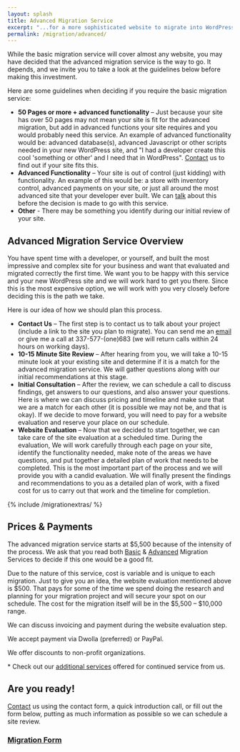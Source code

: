 ```yaml
---
layout: splash
title: Advanced Migration Service
excerpt: "...for a more sophisticated website to migrate into WordPress"
permalink: /migration/advanced/
---
```


While the basic migration service will cover almost any website, you may have decided that the advanced migration service is the way to go.  It depends, and we invite you to take a look at the guidelines below before making this investment.

Here are some guidelines when deciding if you require the basic migration service:

  - **50 Pages or more + advanced functionality** – Just because your site has over 50 pages may not mean your site is fit for the advanced migration, but add in advanced functions your site requires and you would probably need this service.  An example of advanced functionality would be: advanced database(s), advanced Javascript or other scripts needed in your new WordPress site, and "I had a developer create this cool 'something or other' and I need that in WordPress".  [Contact](http://mikefontenot.me/contact) us to find out if your site fits this.
  - **Advanced Functionality** – Your site is out of control (just kidding) with functionality.  An example of this would be: a store with inventory control, advanced payments on your site, or just all around the most advanced site that your developer ever built.  We can [talk](http://mikefontenot.me/contact) about this before the decision is made to go with this service.
  - **Other** - There may be something you identify during our initial review of your site.

## Advanced Migration Service Overview

You have spent time with a developer, or yourself, and built the most impressive and complex site for your business and want that evaluated and migrated correctly the first time.  We want you to be happy with this service and your new WordPress site and we will work hard to get you there.  Since this is the most expensive option, we will work with you very closely before deciding this is the path we take.

Here is our idea of how we should plan this process.

  - **Contact Us** – The first step is to contact us to talk about your project (include a link to the site you plan to migrate). You can send me an [email](http://mikefontenot.me/contact) or give me a call at 337-577-(one)683 (we will return calls within 24 hours on working days).
  - **10-15 Minute Site Review** – After hearing from you, we will take a 10-15 minute look at your existing site and determine if it is a match for the advanced migration service.  We will gather questions along with our initial recommendations at this stage.
  - **Initial Consultation** – After the review, we can schedule a call to discuss findings, get answers to our questions, and also answer your questions. Here is where we can discuss pricing and timeline and make sure that we are a match for each other (it is possible we may not be, and that is okay).  If we decide to move forward, you will need to pay for a website evaluation and reserve your place on our schedule.
  - **Website Evaluation** – Now that we decided to start together, we can take care of the site evaluation at a scheduled time. During the evaluation, We will work carefully through each page on your site, identify the functionality needed, make note of the areas we have questions, and put together a detailed plan of work that needs to be completed. This is the most important part of the process and we will provide you with a candid evaluation. We will finally present the findings and recommendations to you as a detailed plan of work, with a fixed cost for us to carry out that work and the timeline for completion.

{% include /migrationextras/ %}

## Prices & Payments

The advanced migration service starts at $5,500 because of the intensity of the process.  We ask that you read both [Basic](http://mikefontenot.me/migration/basic) & [Advanced](http://mikefontenot.me/migration/advanced) Migration Services to decide if this one would be a good fit.

Due to the nature of this service, cost is variable and is unique to each migration.  Just to give you an idea, the website evaluation mentioned above is $500.  That pays for some of the time we spend doing the research and planning for your migration project and will secure your spot on our schedule.  The cost for the migration itself will be in the $5,500 – $10,000 range.

We can discuss invoicing and payment during the website evaluation step.

We accept payment via Dwolla (preferred) or PayPal.

We offer discounts to non-profit organizations.

\* Check out our [additional services](http://mikefontenot.me/maintenance#additional) offered for continued service from us.

## Are you ready!

[Contact](http://mikefontenot.me/contact) us using the contact form, a quick introduction call, or fill out the form below, putting as much information as possible so we can schedule a site review.

### [Migration Form](http://mikefontenot.me/migration/migrationform)
